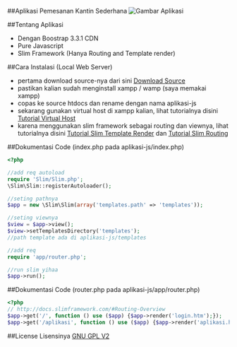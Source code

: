 ##Aplikasi Pemesanan Kantin Sederhana
![Gambar Aplikasi](http://i1087.photobucket.com/albums/j474/Zulfindra_Juliant/aplikasi-kantin_zps68a41c51.jpg)

##Tentang Aplikasi
- Dengan Boostrap 3.3.1 CDN
- Pure Javascript
- Slim Framework (Hanya Routing and Template render)

##Cara Instalasi (Local Web Server)
- pertama download source-nya dari sini [Download Source](https://github.com/zulfinjuliant/aplikasikantinsederhana/archive/master.zip)
- pastikan kalian sudah menginstall xampp / wamp (saya memakai xampp)
- copas ke source htdocs dan rename dengan nama aplikasi-js
- sekarang gunakan virtual host di xampp kalian, lihat tutorialnya disini [Tutorial Virtual Host](http://blog.zulfin.web.id/membuat-virtual-host-di-lokal-web-server-xampp/)
- karena menggunakan slim framework sebagai routing dan viewnya, lihat tutorialnya disini [Tutorial Slim Template Render](http://docs.slimframework.com/#Rendering) dan [Tutorial Slim Routing](http://docs.slimframework.com/#Routing-Overview)

##Dokumentasi Code (index.php pada aplikasi-js/index.php)
```php
<?php

//add req autoload
require 'Slim/Slim.php';
\Slim\Slim::registerAutoloader();

//seting pathnya
$app = new \Slim\Slim(array('templates.path' => 'templates'));

//seting viewnya
$view = $app->view();
$view->setTemplatesDirectory('templates');
//path template ada di aplikasi-js/templates

//add req
require 'app/router.php';

//run slim yihaa
$app->run();

```
##Dokumentasi Code (router.php pada aplikasi-js/app/router.php)
```php
<?php
// http://docs.slimframework.com/#Routing-Overview
$app->get('/', function () use ($app) {$app->render('login.htm');});
$app->get('/aplikasi', function () use ($app) {$app->render('aplikasi.htm');});

```
##License
Lisensinya [GNU GPL V2](https://github.com/zulfinjuliant/aplikasikantinsederhana/blob/master/LICENSE)